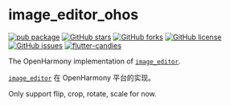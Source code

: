 # image_editor_ohos

[![pub package](https://img.shields.io/pub/v/image_editor_ohos.svg)](https://pub.dartlang.org/packages/image_editor_ohos) [![GitHub stars](https://img.shields.io/github/stars/fluttercandies/flutter_image_editor)](https://github.com/fluttercandies/flutter_image_editor/stargazers) [![GitHub forks](https://img.shields.io/github/forks/fluttercandies/flutter_image_editor)](https://github.com/fluttercandies/flutter_image_editor/network) [![GitHub license](https://img.shields.io/github/license/fluttercandies/flutter_image_editor)](https://github.com/fluttercandies/flutter_image_editor/blob/master/LICENSE) [![GitHub issues](https://img.shields.io/github/issues/fluttercandies/flutter_image_editor)](https://github.com/fluttercandies/flutter_image_editor/issues) <a target="_blank" href="https://qm.qq.com/q/ajfsyk2RcA"><img border="0" src="https://pub.idqqimg.com/wpa/images/group.png" alt="flutter-candies" title="flutter-candies"></a>

The OpenHarmony implementation of [`image_editor`][1].

[`image_editor`][1] 在 OpenHarmony 平台的实现。


[1]: https://pub.dev/packages/image_editor

Only support flip, crop, rotate, scale for now.
